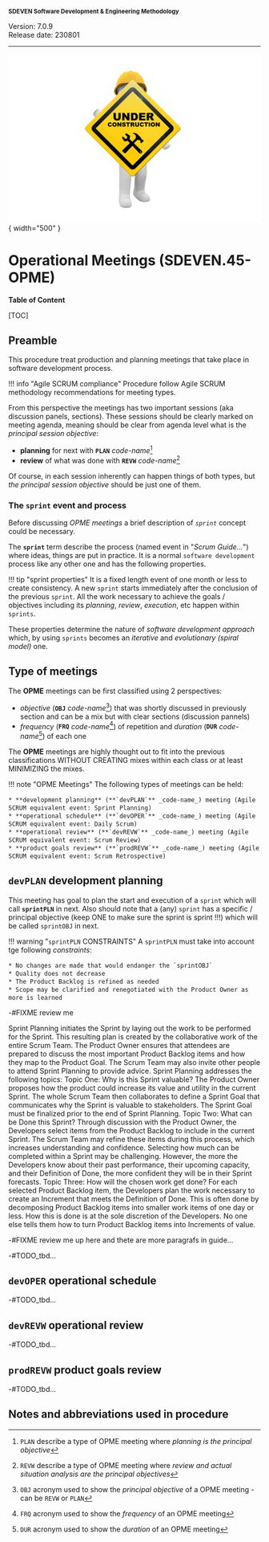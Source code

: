<small>**SDEVEN Software Development & Engineering Methodology**</small>

Version: 7.0.9<br>
Release date: 230801

***

<!-- #FIXME drop when finished -->
![wip_under_construction](pictures/under_maintenance.png){ width="500" }



# Operational Meetings (SDEVEN.45-OPME)

**Table of Content**

[TOC]

## Preamble

This procedure treat production and planning meetings that take place in software development process.

!!! info "Agile SCRUM compliance"
    Procedure follow Agile SCRUM methodology recommendations for meeting types.

From this perspective the meetings has two important sessions (aka discussion panels, sections). These sessions should be clearly marked on meeting agenda, meaning should be clear from agenda level what is the *principal session objective*:

* **planning** for next with **`PLAN`** _code-name_[^PLAN]
* **review** of what was done with **`REVW`** _code-name_[^REVW]

Of course, in each session inherently can happen things of both types, but *the principal session objective* should be just one of them.


### The `sprint` event and process

Before discussing *OPME meetings* a brief description of *`sprint`* concept could be necessary.

The **`sprint`** term describe the process (named event in "_Scrum Guide..._") where ideas, things are put in practice. It is a normal `software development` process like any other one and has the following properties.

!!! tip "sprint properties"
    It is a fixed length event of one month or less to create consistency. A new `sprint` starts immediately after the conclusion of the previous `sprint`. All the work necessary to achieve the goals / objectives including its _planning_, _review_, _execution_, etc happen within `sprints`.

These properties determine the nature of *software development approach* which, by using `sprints` becomes an *iterative* and *evolutionary (spiral model)* one.






## Type of meetings

The **OPME** meetings can be first classified using 2 perspectives:

* *objective* (**`OBJ`** _code-name_[^OBJ]) that was shortly discussed in previously section and can be a mix but with clear sections (discussion pannels)
* *frequency* (**`FRQ`** _code-name_[^FRQ]) of repetition and *duration* (**`DUR`** _code-name_[^DUR]) of each one

The **OPME** meetings are highly thought out to fit into the previous classifications WITHOUT CREATING mixes within each class or at least MINIMIZING the mixes.

!!! note "OPME Meetings"
    The following types of meetings can be held:

    * **development planning** (**`devPLAN`** _code-name_) meeting (Agile SCRUM equivalent event: Sprint Planning)
    * **operational schedule** (**`devOPER`** _code-name_) meeting (Agile SCRUM equivalent event: Daily Scrum)
    * **operational review** (**`devREVW`** _code-name_) meeting (Agile SCRUM equivalent event: Scrum Review)
    * **product goals review** (**`prodREVW`** _code-name_) meeting (Agile SCRUM equivalent event: Scrum Retrospective)





## `devPLAN` development planning

This meeting has goal to plan the start and execution of a `sprint` which will call **`sprintPLN`** in next. Also should note that a (any) `sprint` has a specific / principal objective (keep ONE to make sure the sprint is sprint !!!) which will be called `sprintOBJ` in next.


!!! warning "`sprintPLN` CONSTRAINTS"
    A `sprintPLN` must take into account tge following *constraints*:
    
    * No changes are made that would endanger the `sprintOBJ`
    * Quality does not decrease
    * The Product Backlog is refined as needed
    * Scope may be clarified and renegotiated with the Product Owner as more is learned

-#FIXME review me

Sprint Planning initiates the Sprint by laying out the work to be performed for the Sprint. This resulting 
plan is created by the collaborative work of the entire Scrum Team.
The Product Owner ensures that attendees are prepared to discuss the most important Product Backlog 
items and how they map to the Product Goal. The Scrum Team may also invite other people to attend 
Sprint Planning to provide advice.
Sprint Planning addresses the following topics: 
Topic One: Why is this Sprint valuable?
The Product Owner proposes how the product could increase its value and utility in the current Sprint. 
The whole Scrum Team then collaborates to define a Sprint Goal that communicates why the Sprint is 
valuable to stakeholders. The Sprint Goal must be finalized prior to the end of Sprint Planning.
Topic Two: What can be Done this Sprint?
Through discussion with the Product Owner, the Developers select items from the Product Backlog to 
include in the current Sprint. The Scrum Team may refine these items during this process, which 
increases understanding and confidence.
Selecting how much can be completed within a Sprint may be challenging. However, the more the 
Developers know about their past performance, their upcoming capacity, and their Definition of Done, 
the more confident they will be in their Sprint forecasts.
Topic Three: How will the chosen work get done?
For each selected Product Backlog item, the Developers plan the work necessary to create an Increment 
that meets the Definition of Done. This is often done by decomposing Product Backlog items into 
smaller work items of one day or less. How this is done is at the sole discretion of the Developers. No
one else tells them how to turn Product Backlog items into Increments of value.

-#FIXME review me up here and thete are more paragrafs in guide...



-#TODO_tbd...





## `devOPER` operational schedule

-#TODO_tbd...





## `devREVW` operational review

-#TODO_tbd...





## `prodREVW` product goals review

-#TODO_tbd...






## Notes and abbreviations used in procedure

[^PLAN]: `PLAN` describe a type of OPME meeting where *planning is the principal objective*

[^REVW]: `REVW` describe a type of OPME meeting where *review and actual situation analysis are the principal objectives*

[^OBJ]: `OBJ` acronym used to show the *principal objective* of a OPME meeting - can be `REVW` or `PLAN`

[^FRQ]: `FRQ` acronym used to show the *frequency* of an OPME meeting

[^DUR]: `DUR` acronym used to show the *duration* of an OPME meeting


